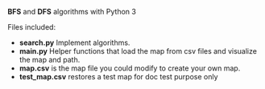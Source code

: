 **BFS** and **DFS** algorithms with Python 3

Files included:

- **search.py** Implement algorithms. 
- **main.py** Helper functions that load the map from csv files and visualize the map and path.
- **map.csv** is the map file you could modify to create your own map.
- **test_map.csv** restores a test map for doc test purpose only

